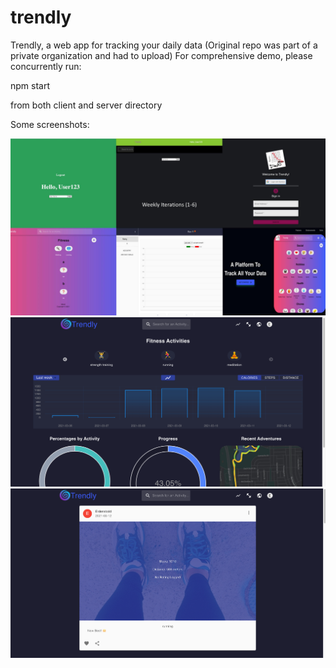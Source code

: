 # trendly
Trendly, a web app for tracking your daily data (Original repo was part of a private organization and had to upload)
For comprehensive demo, please concurrently run: 

npm start 

from both client and server directory

Some screenshots:


<img src="./4.jpg">

<img src="./1.png" >

<img src="./2.png" >
